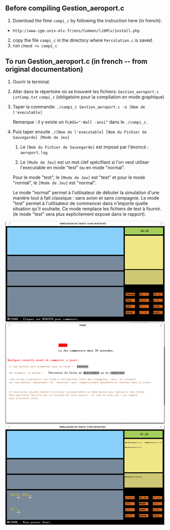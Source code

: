 ## Before compiling Gestion_aeroport.c
1. Download the fime ```compi_c``` by following the instruction here (in french):
 * ```http://www-igm.univ-mlv.fr/ens/Common/libMlv/install.php```
2. copy the file ```compi_c``` in the directory where ```Percolation.c``` is saved.
3. run ```chmod +x compi_c ```

## To run Gestion_aeroport.c (in french -- from original documentation)
	
1. Ouvrir le terminal.

2. Aller dans le répertoire où se trouvent les fichiers:
	```Gestion_aeroport.c```
	```LstComp.txt```
	```compi_c``` (obligatoire pour la compilation en mode graphique)

3. Taper la commande: ```./compi_c Gestion_aeroport.c -o [Nom de l'executable]```

	Remarque : il y existe un ```FLAGS="-Wall -ansi"``` dans le ```./compi_c.```

4. Puis taper ensuite ```./[Nom de l'executable] [Nom du Fichier de Sauvegarde] [Mode de Jeu]```

	1. Le ```[Nom du Fichier de Sauvegarde]``` est imposé par l'énoncé : ```aeroport.log```
	
	2. Le ```[Mode de Jeu]``` est un mot clef spécifiant si l'on veut utiliser 
	l'executable en mode "test" ou en mode "normal".
	
	Pour le mode "test", le ```[Mode de Jeu]``` est "test" et pour le mode 
	"normal", le ```[Mode de Jeu]``` est "normal".
	
	Le mode "normal" permet à l'utilisateur de débuter la simulation d'une manière
	tout à fait classique : sans avion et sans compagnie.
	Le mode "test" permet à l'utilisateur de commencer dans n'importe quelle 
	situation qu'il souhaite. Ce mode remplace les fichiers de test à fournir.
	(le mode "test" sera plus explicitement exposé dans le rapport).
	
![GitHub Logo](/game1.png)
![GitHub Logo](/game2.png)
![GitHub Logo](/game3.png)
		
